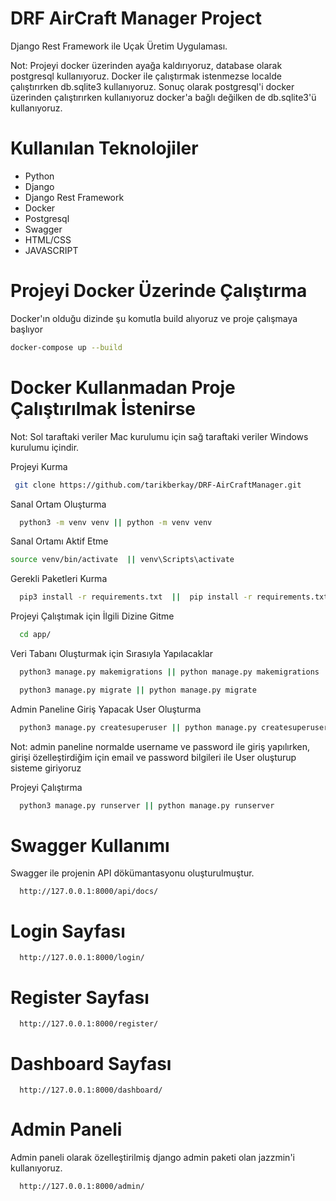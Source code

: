 
# DRF AirCraft Manager Project

Django Rest Framework ile Uçak Üretim Uygulaması.

Not: Projeyi docker üzerinden ayağa kaldırıyoruz, database olarak postgresql kullanıyoruz. 
Docker ile çalıştırmak istenmezse localde çalıştırırken db.sqlite3 kullanıyoruz.
Sonuç olarak postgresql'i docker üzerinden çalıştırırken kullanıyoruz docker'a bağlı değilken de db.sqlite3'ü kullanıyoruz.

# Kullanılan Teknolojiler
- Python
- Django
- Django Rest Framework
- Docker
- Postgresql
- Swagger
- HTML/CSS
- JAVASCRIPT


# Projeyi Docker Üzerinde Çalıştırma

Docker'ın olduğu dizinde şu komutla build alıyoruz ve proje çalışmaya başlıyor

```bash
docker-compose up --build
```

# Docker Kullanmadan Proje Çalıştırılmak İstenirse

Not: Sol taraftaki veriler Mac kurulumu için sağ taraftaki veriler Windows kurulumu içindir.

Projeyi Kurma  

```bash
 git clone https://github.com/tarikberkay/DRF-AirCraftManager.git
```

Sanal Ortam Oluşturma
```bash
  python3 -m venv venv || python -m venv venv
```

Sanal Ortamı Aktif Etme
```bash
source venv/bin/activate  || venv\Scripts\activate
```

Gerekli Paketleri Kurma
```bash
  pip3 install -r requirements.txt  ||  pip install -r requirements.txt
```

Projeyi Çalıştımak için İlgili Dizine Gitme
```bash
  cd app/
```

Veri Tabanı Oluşturmak için Sırasıyla Yapılacaklar


```bash
  python3 manage.py makemigrations || python manage.py makemigrations
```

```bash
  python3 manage.py migrate || python manage.py migrate
```

Admin Paneline Giriş Yapacak User Oluşturma
```bash
  python3 manage.py createsuperuser || python manage.py createsuperuser
```

Not: admin paneline normalde username ve password ile giriş yapılırken, girişi özelleştirdiğim için email ve password bilgileri ile User oluşturup sisteme giriyoruz


Projeyi Çalıştırma
```bash
  python3 manage.py runserver || python manage.py runserver
```


# Swagger Kullanımı

Swagger ile projenin API dökümantasyonu oluşturulmuştur.

```http
  http://127.0.0.1:8000/api/docs/
```


# Login Sayfası

```http
  http://127.0.0.1:8000/login/
```


# Register Sayfası

```http
  http://127.0.0.1:8000/register/
```


# Dashboard Sayfası

```http
  http://127.0.0.1:8000/dashboard/
```


# Admin Paneli

Admin paneli olarak özelleştirilmiş django admin paketi olan jazzmin'i kullanıyoruz.

```http
  http://127.0.0.1:8000/admin/
```